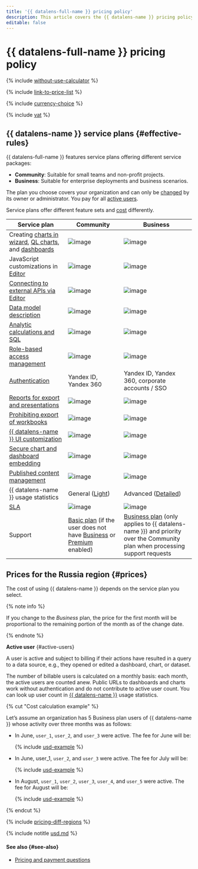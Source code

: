 ```yaml
---
title: '{{ datalens-full-name }} pricing policy'
description: This article covers the {{ datalens-name }} pricing policy.
editable: false
---
```


# {{ datalens-full-name }} pricing policy



{% include [without-use-calculator](../_includes/pricing/without-use-calculator.md) %}

{% include [link-to-price-list](../_includes/pricing/link-to-price-list.md) %}

{% include [currency-choice](../_includes/pricing/currency-choice.md) %}

{% include [vat](../_includes/vat.md) %}

## {{ datalens-name }} service plans {#effective-rules}

{{ datalens-full-name }} features service plans offering different service packages:

* **Community**: Suitable for small teams and non-profit projects.
* **Business**: Suitable for enterprise deployments and business scenarios.

The plan you choose covers your organization and can only be [changed](./settings/service-plan.md#change-service-plan) by its owner or administrator. You pay for all [active users](#active-users).

Service plans offer different feature sets and [cost](#prices) differently.

**Service plan**  | **Community** | **Business**
------------------ |---------------|---------------
Creating [charts in wizard](./concepts/chart/dataset-based-charts.md), [QL charts](./concepts/chart/ql-charts.md), and [dashboards](./concepts/dashboard.md) | ![image](../_assets/common/yes.svg) | ![image](../_assets/common/yes.svg)   
JavaScript customizations in [Editor](./charts/editor/index.md) | ![image](../_assets/common/no.svg) | ![image](../_assets/common/yes.svg)   
[Connecting to external APIs via Editor](./operations/connection/create-api-connector.md) | ![image](../_assets/common/no.svg) | ![image](../_assets/common/yes.svg)   
[Data model description](./dataset/data-model.md) | ![image](../_assets/common/yes.svg) | ![image](../_assets/common/yes.svg)   
[Analytic calculations and SQL](./concepts/calculations/index.md) | ![image](../_assets/common/yes.svg) | ![image](../_assets/common/yes.svg)   
[Role-based access management](./security/roles.md) | ![image](../_assets/common/yes.svg) | ![image](../_assets/common/yes.svg)   
[Authentication](./security/add-new-user.md) | Yandex ID, Yandex 360 | Yandex ID, Yandex 360, corporate accounts / SSO
[Reports for export and presentations](./reports/index.md) | ![image](../_assets/common/no.svg) | ![image](../_assets/common/yes.svg)
[Prohibiting export of workbooks](./workbooks-collections/export-and-import.md) | ![image](../_assets/common/no.svg) | ![image](../_assets/common/yes.svg)
[{{ datalens-name }} UI customization](./settings/ui-customization.md) | ![image](../_assets/common/no.svg) | ![image](../_assets/common/yes.svg) 
[Secure chart and dashboard embedding](./security/private-embedded-objects.md) | ![image](../_assets/common/no.svg) | ![image](../_assets/common/yes.svg) 
[Published content management](./concepts/datalens-public.md#publication-disable) | ![image](../_assets/common/no.svg) | ![image](../_assets/common/yes.svg)   
{{ datalens-name }} usage statistics | General ([Light](./concepts/datalens-usage-analytics.md#light-dash)) | Advanced ([Detailed](./concepts/datalens-usage-analytics.md#detailed-dash)) 
[SLA](https://yandex.com/legal/cloud_sla_datalens) | ![image](../_assets/common/no.svg) | ![image](../_assets/common/yes.svg)  
Support | [Basic plan](../support/pricing.md#base) (if the user does not have [Business](../support/pricing.md#business) or [Premium](../support/pricing.md#premium) enabled) | [Business plan](../support/pricing.md#business) (only applies to {{ datalens-name }}) and priority over the Community plan when processing support requests

## Prices for the Russia region {#prices}

The cost of using {{ datalens-name }} depends on the service plan you select.

{% note info %}

If you change to the _Business_ plan, the price for the first month will be proportional to the remaining portion of the month as of the change date.

{% endnote %}

**Active user** {#active-users}

A user is active and subject to billing if their actions have resulted in a query to a data source, e.g., they opened or edited a dashboard, chart, or dataset.

The number of billable users is calculated on a monthly basis: each month, the active users are counted anew. Public URLs to dashboards and charts work without authentication and do not contribute to active user count. You can look up user count in [{{ datalens-name }}](./operations/connection/create-usage-tracking.md) usage statistics.

{% cut "Cost calculation example" %}

Let’s assume an organization has 5 Business plan users of {{ datalens-name }} whose activity over three months was as follows:

* In June, `user_1`, `user_2`, and `user_3` were active. The fee for June will be:
  

  
  {% include [usd-example](../_pricing_examples/datalens/usd-users-1.md) %}


* In June, user_1, `user_2`, and `user_3` were active. The fee for July will be:


  
  {% include [usd-example](../_pricing_examples/datalens/usd-users-2.md) %}


* In August, `user_1`, `user_2`, `user_3`, `user_4`, and `user_5` were active. The fee for August will be:


  
  {% include [usd-example](../_pricing_examples/datalens/usd-users-3.md) %}


{% endcut %}

{% include [pricing-diff-regions](../_includes/pricing-diff-regions.md) %}



{% include notitle [usd.md](../_pricing/datalens/usd.md) %}



#### See also {#see-also}

* [Pricing and payment questions](./qa/pricing.md)